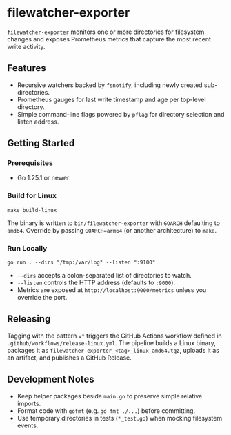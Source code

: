 # filewatcher-exporter

`filewatcher-exporter` monitors one or more directories for filesystem changes and exposes Prometheus metrics that capture the most recent write activity.

## Features
- Recursive watchers backed by `fsnotify`, including newly created sub-directories.
- Prometheus gauges for last write timestamp and age per top-level directory.
- Simple command-line flags powered by `pflag` for directory selection and listen address.

## Getting Started

### Prerequisites
- Go 1.25.1 or newer

### Build for Linux
```
make build-linux
```
The binary is written to `bin/filewatcher-exporter` with `GOARCH` defaulting to `amd64`. Override by passing `GOARCH=arm64` (or another architecture) to `make`.

### Run Locally
```
go run . --dirs "/tmp:/var/log" --listen ":9100"
```
- `--dirs` accepts a colon-separated list of directories to watch.
- `--listen` controls the HTTP address (defaults to `:9000`).
- Metrics are exposed at `http://localhost:9000/metrics` unless you override the port.

## Releasing
Tagging with the pattern `v*` triggers the GitHub Actions workflow defined in `.github/workflows/release-linux.yml`. The pipeline builds a Linux binary, packages it as `filewatcher-exporter_<tag>_linux_amd64.tgz`, uploads it as an artifact, and publishes a GitHub Release.

## Development Notes
- Keep helper packages beside `main.go` to preserve simple relative imports.
- Format code with `gofmt` (e.g. `go fmt ./...`) before committing.
- Use temporary directories in tests (`*_test.go`) when mocking filesystem events.
